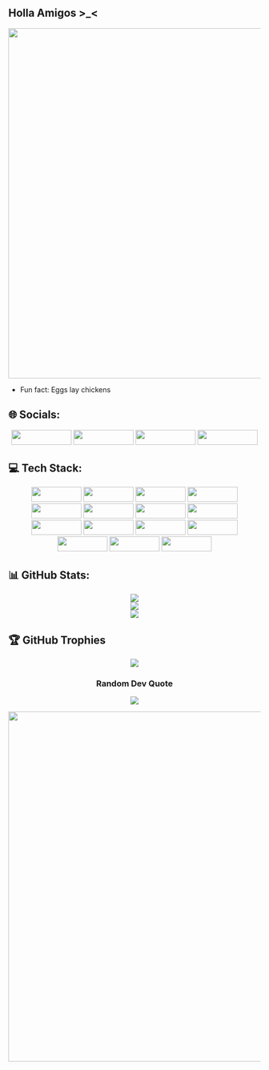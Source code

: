 ## Holla Amigos >_<
<p align="center">
  <img src="https://i.pinimg.com/originals/ab/8e/30/ab8e300aad19162dc27993c22adf267b.gif" width="700">
</p>

- Fun fact: Eggs lay chickens

## 🌐 Socials:
<p align="center">
  <a href="https://linkedin.com/in/anurag-ghosh-9a2479290" style="text-decoration: none;">
    <img src="https://img.shields.io/badge/LinkedIn-%230077B5.svg?logo=linkedin&logoColor=white" height="30" width="120" />
  </a>
  <a href="https://www.hackerrank.com/ag9490" style="text-decoration: none;">
    <img src="https://img.shields.io/badge/HackerRank-%23008C3F.svg?logo=hackerrank&logoColor=white" height="30" width="120" />
  </a>
  <a href="https://www.leetcode.com/anuragleetghosh" style="text-decoration: none;">
    <img src="https://img.shields.io/badge/LeetCode-%23FF5722.svg?logo=leetcode&logoColor=white" height="30" width="120" />
  </a>
  <a href="https://www.codechef.com/users/cookanurag" style="text-decoration: none;">
    <img src="https://img.shields.io/badge/CodeChef-%23964B00.svg?logo=codechef&logoColor=white" height="30" width="120" />
  </a>
</p>

## 💻 Tech Stack:
<p align="center">
  <img src="https://img.shields.io/badge/c-%2300599C.svg?style=plastic&logo=c&logoColor=white" height="30" width="100">
  <img src="https://img.shields.io/badge/c++-%2300599C.svg?style=plastic&logo=c%2B%2B&logoColor=white" height="30" width="100">
  <img src="https://img.shields.io/badge/java-%23ED8B00.svg?style=plastic&logo=openjdk&logoColor=white" height="30" width="100">
  <img src="https://img.shields.io/badge/python-3670A0?style=plastic&logo=python&logoColor=ffdd54" height="30" width="100">
  <img src="https://img.shields.io/badge/html5-%23E34F26.svg?style=plastic&logo=html5&logoColor=white" height="30" width="100">
  <img src="https://img.shields.io/badge/markdown-%23000000.svg?style=plastic&logo=markdown&logoColor=white" height="30" width="100">
  <img src="https://img.shields.io/badge/-Arduino-00979D?style=plastic&logo=Arduino&logoColor=white" height="30" width="100">
  <img src="https://img.shields.io/badge/Twilio-F22F46?style=plastic&logo=Twilio&logoColor=white" height="30" width="100">
  <img src="https://img.shields.io/badge/Adobe%20Lightroom-31A8FF.svg?style=plastic&logo=Adobe%20Lightroom&logoColor=white" height="30" width="100">
  <img src="https://img.shields.io/badge/Canva-%2300C4CC.svg?style=plastic&logo=Canva&logoColor=white" height="30" width="100">
  <img src="https://img.shields.io/badge/github-%23121011.svg?style=plastic&logo=github&logoColor=white" height="30" width="100">
  <img src="https://img.shields.io/badge/blender-%23F5792A.svg?style=plastic&logo=blender&logoColor=white" height="30" width="100">
  <img src="https://img.shields.io/badge/MongoDB-%234ea94b.svg?style=plastic&logo=mongodb&logoColor=white" height="30" width="100">
  <img src="https://img.shields.io/badge/mysql-4479A1.svg?style=plastic&logo=mysql&logoColor=white" height="30" width="100">
  <img src="https://img.shields.io/badge/javascript-%23323330.svg?style=plastic&logo=javascript&logoColor=%23F7DF1E" height="30" width="100">
</p>

## 📊 GitHub Stats:

<p align="center">
  <img src="https://github-readme-stats.vercel.app/api?username=Anurag-Ghosh555&theme=shadow_green&hide_border=false&include_all_commits=true&count_private=false"><br/>
  <img src="https://github-readme-streak-stats.herokuapp.com/?user=Anurag-Ghosh555&theme=shadow_green&hide_border=false"><br/>
  <img src="https://github-readme-stats.vercel.app/api/top-langs/?username=Anurag-Ghosh555&theme=shadow_green&hide_border=false&include_all_commits=true&count_private=false&layout=compact">
</p>

## 🏆 GitHub Trophies
<p align="center">
  <img src="https://github-profile-trophy.vercel.app/?username=Anurag-Ghosh555&theme=onedark&no-frame=true&no-bg=false&margin-w=4">
</p>

<h3 align="center">Random Dev Quote</h3>

<p align="center">
  <img src="https://quotes-github-readme.vercel.app/api?type=vetical&theme=tokyonight">
</p>


<p align="center">
  <img src="https://gifdb.com/images/high/boom-tony-stark-explosion-37smtvye2u2d8uf9.gif" width="700">
</p>

